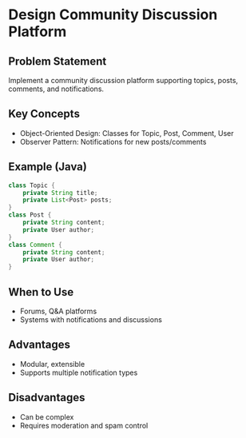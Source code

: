 # Design Community Discussion Platform

## Problem Statement

Implement a community discussion platform supporting topics, posts, comments, and notifications.

## Key Concepts

- Object-Oriented Design: Classes for Topic, Post, Comment, User
- Observer Pattern: Notifications for new posts/comments

## Example (Java)

```java
class Topic {
    private String title;
    private List<Post> posts;
}
class Post {
    private String content;
    private User author;
}
class Comment {
    private String content;
    private User author;
}
```

## When to Use

- Forums, Q&A platforms
- Systems with notifications and discussions

## Advantages

- Modular, extensible
- Supports multiple notification types

## Disadvantages

- Can be complex
- Requires moderation and spam control
